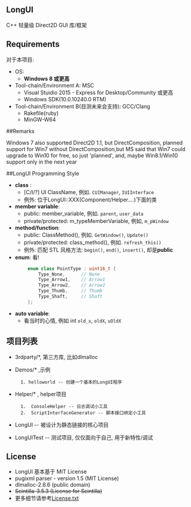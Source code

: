 ﻿## LongUI
 C++ 轻量级 Direct2D GUI 库/框架  

## Requirements
  
对于本项目:
  
  - OS: 
    - **Windows 8 或更高**
  - Tool-chain/Environment A: MSC  
    - Visual Stuidio 2015 - Express for Desktop/Community 或更高
    - Windows SDK(10.0.10240.0 RTM)
  - Tool-chain/Environment B(目测未来会支持): GCC/Clang  
    - Rakefile(ruby)
    - MinGW-W64
    
##Remarks
  
  Windows 7 also supported Direct2D 1.1, but DirectComposition, planned support
  for Win7 without DirectComposition,but MS said that Win7 could upgrade to 
  Win10 for free, so just 'planned', and, maybe Win8.1/Win10 support only in 
  the next year
  
##LongUI Programming Style
  
  - **class** :  
      - \[C/I/?\] UI ClassName, 例如. `CUIManager`, `IUIInterface `
      - 例外: 位于LongUI::XXX(Component/Helper....)下面的类
  - **member variable**:  
      - public: member_variable, 例如. `parent`, `user_data`
      - private/protected: m_typeMemberVariable, 例如, `m_pWindow`
  - **method/function**:  
      - public: ClassMethod(), 例如. `GetWindow()`, `Update()`
      - private/protected:  class_method(), 例如. `refresh_this()`  
      - 例外: 匹配 STL 风格方法: `begin()`, `end()`, `insert()`, 却是**public**
  - **enum**:  看!
```cpp
        enum class PointType : uint16_t {
            Type_None,      // None
            Type_Arrow1,    // Arrow1
            Type_Arrow2,    // Arrow2
            Type_Thumb,     // Thumb
            Type_Shaft,     // Shaft
        };
```
  - **auto variable**:  
    - 看当时的心情, 例如  int `old_x`, `oldX`, `uOldX`
    

## 项目列表
  
  - 3rdparty/*, 第三方库, 比如dlmalloc
  - Demos/* ,示例
  
          1. helloworld -- 创建一个基本的LongUI程序
  - Helper/* , helper项目

          1.  ConsoleHelper -- 日志调试小工具
          2.  ScriptInterfaceGenerator -- 脚本接口绑定小工具
  - LongUI -- 被设计为静态链接的核心项目
  - LongUITest -- 测试项目, 仅仅面向于自己, 用于新特性/调试
  
 ## License
   
   - LongUI 基本基于 MIT License
   - pugixml parser - version 1.5 (MIT License)
   - dlmalloc-2.8.6 (public domain)
   - ~~Scintilla-3.5.3 (License for Scintilla)~~
   - 更多细节请参考[License.txt](./License.txt)